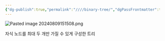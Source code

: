 ```yaml
---
{"dg-publish":true,"permalink":"////binary-tree/","dgPassFrontmatter":true}
---
```



![Pasted image 20240809151508.png](/img/user/%EC%B2%A8%EB%B6%80%ED%8C%8C%EC%9D%BC/Pasted%20image%2020240809151508.png)

자식 노드를 최대 두 개만 가질 수 있게 구성한 트리